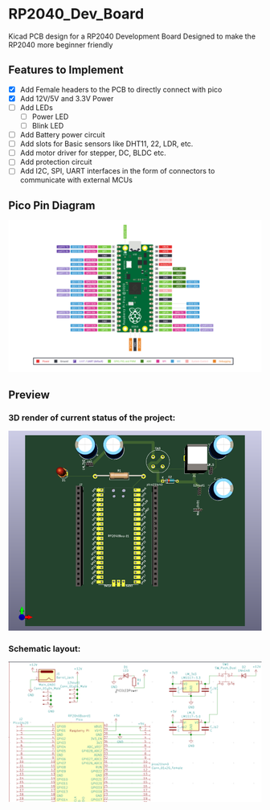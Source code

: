 # RP2040_Dev_Board
Kicad PCB design for a RP2040 Development Board Designed to make the RP2040 more beginner friendly
## Features to Implement
- [X] Add Female headers to the PCB to directly connect with pico
- [X] Add 12V/5V and 3.3V Power  
- [ ] Add LEDs
  - [ ] Power LED
  - [ ] Blink LED
- [ ] Add Battery power circuit    
- [ ] Add slots for Basic sensors like DHT11, 22, LDR, etc.
- [ ] Add motor driver for stepper, DC, BLDC etc.
- [ ] Add protection circuit
- [ ] Add I2C, SPI, UART interfaces in the form of connectors to communicate with external MCUs
## Pico Pin Diagram
![pico](photos/rp2040-pinout.png)
## Preview
### 3D render of current status of the project:

![img](photos/picoDevR0_may16_3D.png)

### Schematic layout:

![img](photos/picoDevR0_may16_ckt.png)
